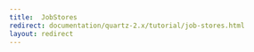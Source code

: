 ```yaml
---
title:  JobStores
redirect: documentation/quartz-2.x/tutorial/job-stores.html
layout: redirect
---
```


